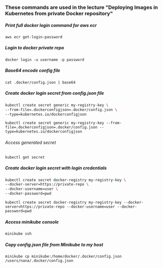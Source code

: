 ### These commands are used in the lecture "Deploying Images in Kubernetes from private Docker repository"

##### Print full docker login command for aws ecr

`aws ecr get-login-password`

##### Login to docker private repo

`docker login -u username -p password`

##### Base64 encode config file

`cat .docker/config.json | base64`

##### Create docker login secret from config.json file

```sh
kubectl create secret generic my-registry-key \
--from-file=.dockerconfigjson=.docker/config.json \
--type=kubernetes.io/dockerconfigjson
```
`kubectl create secret generic my-registry-key --from-file=.dockerconfigjson=.docker/config.json --type=kubernetes.io/dockerconfigjson`

###### Access generated secret

`kubectl get secret`

##### Create docker login secret with login credentials

```sh
kubectl create secret docker-registry my-registry-key \
--docker-server=https://private-repo \
--docker-username=user \
--docker-password=pwd 
```

`kubectl create secret docker-registry my-registry-key --docker-server=https://private-repo --docker-username=user --docker-password=pwd`

##### Access minikube console

`minikube ssh`

##### Copy config.json file from Minikube to my host

`minikube cp minikube:/home/docker/.docker/config.json /users/nana/.docker/config.json`
